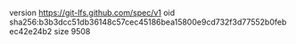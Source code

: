 version https://git-lfs.github.com/spec/v1
oid sha256:b3b3dcc51db36148c57cec45186bea15800e9cd732f3d77552b0febec42e24b2
size 9508
